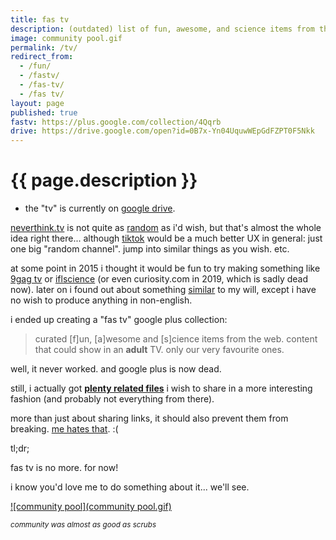```yaml
---
title: fas tv
description: (outdated) list of fun, awesome, and science items from the cregox web.
image: community pool.gif
permalink: /tv/
redirect_from:
  - /fun/
  - /fastv/
  - /fas-tv/
  - /fas tv/
layout: page
published: true
fastv: https://plus.google.com/collection/4Qqrb
drive: https://drive.google.com/open?id=0B7x-Yn04UquwWEpGdFZPT0F5Nkk
---
```


# {{ page.description }}

- the "tv" is currently on [google drive]({{page.drive}}).

[neverthink.tv](https://neverthink.tv/code) is not quite as [random](/random) as i'd wish, but that's almost the whole idea right there... although [tiktok](https://tiktok.com/@cregox) would be a much better UX in general: just one big "random channel". jump into similar things as you wish. etc.

at some point in 2015 i thought it would be fun to try making something like [9gag tv](http://9gag.com/tv) or [iflscience](http://www.iflscience.com/team/elise-andrew/) (or even curiosity.com in 2019, which is sadly dead now). later on i found out about something [similar](https://www.patreon.com/lolhehehe) to my will, except i have no wish to produce anything in non-english.

i ended up creating a "fas tv" google plus collection:

> curated [f]un, [a]wesome and [s]cience items from the web. content that could show in an **adult** TV. only our very favourite ones.

well, it never worked. and google plus is now dead.

still, i actually got [**plenty related files**]({{page.drive}}) i wish to share in a more interesting fashion (and probably not everything from there).

more than just about sharing links, it should also prevent them from breaking. [me hates that](/backup). :(

tl;dr;

fas tv is no more. for now!

i know you'd love me to do something about it... we'll see.

[![community pool](community pool.gif)](https://photos.app.goo.gl/TX8Zyo3Yk4PDihWHA)

<small>_community was almost as good as scrubs_</small>
